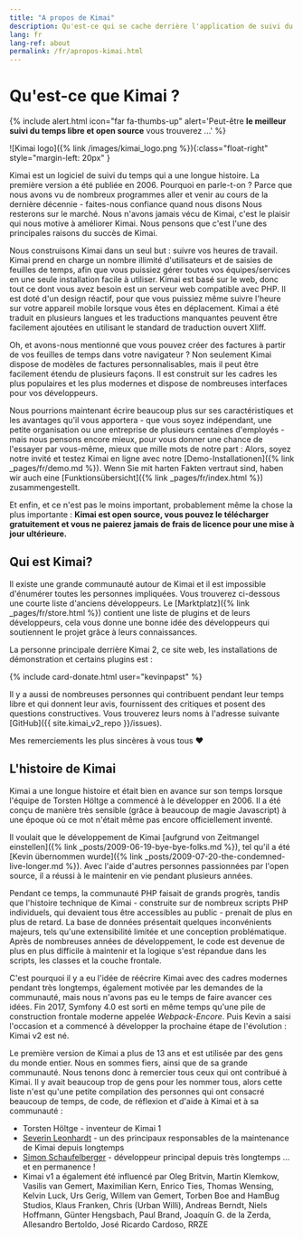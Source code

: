 ```yaml
---
title: "A propos de Kimai"
description: Qu'est-ce qui se cache derrière l'application de suivi du temps Kimai ? Apprenez-en plus sur elle, son histoire et son développeur.
lang: fr
lang-ref: about
permalink: /fr/apropos-kimai.html
---
```


#  Qu'est-ce que Kimai ?

{% include alert.html icon="far fa-thumbs-up" alert='Peut-être <strong>le meilleur suivi du temps libre et open source</strong> vous trouverez ...' %}

![Kimai logo]({% link /images/kimai_logo.png %}){:class="float-right" style="margin-left: 20px" }

Kimai est un logiciel de suivi du temps qui a une longue histoire. La première version a été publiée en 2006.
Pourquoi en parle-t-on ? Parce que nous avons vu de nombreux programmes aller et venir au cours de la dernière décennie - faites-nous confiance quand nous disons
Nous resterons sur le marché. Nous n'avons jamais vécu de Kimai, c'est le plaisir qui nous motive à améliorer Kimai.
Nous pensons que c'est l'une des principales raisons du succès de Kimai.

Nous construisons Kimai dans un seul but : suivre vos heures de travail. Kimai prend en charge un nombre illimité d'utilisateurs et de saisies de feuilles de temps,
afin que vous puissiez gérer toutes vos équipes/services en une seule installation facile à utiliser.
Kimai est basé sur le web, donc tout ce dont vous avez besoin est un serveur web compatible avec PHP. Il est doté d'un design réactif,
pour que vous puissiez même suivre l'heure sur votre appareil mobile lorsque vous êtes en déplacement.
Kimai a été traduit en plusieurs langues et les traductions manquantes peuvent être facilement ajoutées en utilisant le standard de traduction ouvert Xliff.

Oh, et avons-nous mentionné que vous pouvez créer des factures à partir de vos feuilles de temps dans votre navigateur ?
Non seulement Kimai dispose de modèles de factures personnalisables, mais il peut être facilement étendu de plusieurs façons.
Il est construit sur les cadres les plus populaires et les plus modernes et dispose de nombreuses interfaces pour vos développeurs.

Nous pourrions maintenant écrire beaucoup plus sur ses caractéristiques et les avantages qu'il vous apportera - que vous soyez indépendant,
une petite organisation ou une entreprise de plusieurs centaines d'employés - mais nous pensons encore mieux,
pour vous donner une chance de l'essayer par vous-même, mieux que mille mots de notre part :
Alors, soyez notre invité et testez Kimai en ligne avec notre [Demo-Installationen]({% link _pages/fr/demo.md %}).
Wenn Sie mit harten Fakten vertraut sind, haben wir auch eine [Funktionsübersicht]({% link _pages/fr/index.html %}) zusammengestellt.

Et enfin, et ce n'est pas le moins important, probablement même la chose la plus importante :
**Kimai est open source, vous pouvez le télécharger gratuitement et vous ne paierez jamais de frais de licence pour une mise à jour ultérieure.**

## Qui est Kimai?

Il existe une grande communauté autour de Kimai et il est impossible d'énumérer toutes les personnes impliquées.
Vous trouverez ci-dessous une courte liste d'anciens développeurs.
Le [Marktplatz]({% link _pages/fr/store.html %}) contient une liste de plugins et de leurs développeurs, cela vous donne une bonne idée des développeurs
qui soutiennent le projet grâce à leurs connaissances.

La personne principale derrière Kimai 2, ce site web, les installations de démonstration et certains plugins est :

{% include card-donate.html user="kevinpapst" %}

Il y a aussi de nombreuses personnes qui contribuent pendant leur temps libre et qui donnent leur avis, fournissent des critiques et posent des questions constructives.
Vous trouverez leurs noms à l'adresse suivante  [GitHub]({{ site.kimai_v2_repo }}/issues).

Mes remerciements les plus sincères à vous tous ❤️   

## L'histoire de Kimai

Kimai a une longue histoire et était bien en avance sur son temps lorsque l'équipe de Torsten Höltge a commencé à le développer en 2006.
Il a été conçu de manière très sensible (grâce à beaucoup de magie Javascript) à une époque où ce mot n'était même pas encore officiellement inventé.

Il voulait que le développement de Kimai [aufgrund von Zeitmangel einstellen]({% link _posts/2009-06-19-bye-bye-folks.md %}), tel qu'il a été [Kevin übernommen wurde]({% link _posts/2009-07-20-the-condemned-live-longer.md %}).
Avec l'aide d'autres personnes passionnées par l'open source, il a réussi à le maintenir en vie pendant plusieurs années.

Pendant ce temps, la communauté PHP faisait de grands progrès, tandis que l'histoire technique de Kimai - construite
sur de nombreux scripts PHP individuels, qui devaient tous être accessibles au public - prenait de plus en plus de retard.
La base de données présentait quelques inconvénients majeurs, tels qu'une extensibilité limitée et une conception problématique.
Après de nombreuses années de développement, le  code est devenue de plus en plus difficile à maintenir et la logique s'est répandue dans les scripts, les classes
et la couche frontale.

C'est pourquoi il y a eu l'idée de réécrire Kimai avec des cadres modernes pendant très longtemps, également motivée par les demandes de la communauté,
mais nous n'avons pas eu le temps de faire avancer ces idées.
Fin 2017, Symfony 4.0 est sorti en même temps qu'une pile de construction frontale moderne appelée _Webpack-Encore_.
Puis Kevin a saisi l'occasion et a commencé à développer la prochaine étape de l'évolution : Kimai v2 est né.

Le première version de Kimai a plus de 13 ans et est utilisée par des gens du monde entier. Nous en sommes fiers, ainsi que de sa grande communauté.
Nous tenons donc à remercier tous ceux qui ont contribué à Kimai.
Il y avait beaucoup trop de gens pour les nommer tous, alors cette liste n'est qu'une petite compilation des personnes qui ont consacré beaucoup de temps, de code, de réflexion et d'aide à Kimai et à sa communauté :

- Torsten Höltge - inventeur de Kimai 1
- [Severin Leonhardt](https://github.com/ServiusHack) - un des principaux responsables de la maintenance de Kimai depuis longtemps
- [Simon Schaufelberger](https://github.com/simonschaufi) - développeur principal depuis très longtemps ... et en permanence !
- Kimai v1 a également été influencé par Oleg Britvin, Martin Klemkow, Vasilis van Gemert, Maximilian Kern, Enrico Ties, Thomas Wensing, Kelvin Luck, Urs Gerig, Willem van Gemert, Torben Boe and HamBug Studios, Klaus Franken, Chris (Urban Willi), Andreas Berndt, Niels Hoffmann, Günter Hengsbach, Paul Brand, Joaquín G. de la Zerda, Allesandro Bertoldo, José Ricardo Cardoso, RRZE
